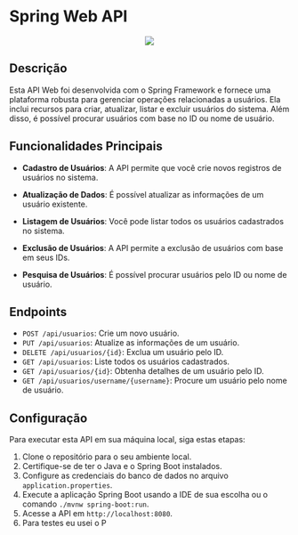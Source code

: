 # Spring Web API
<p align="center">
  <img src="https://springframework.guru/wp-content/uploads/2015/02/spring-framework-project-logo.png">
</p>

## Descrição

Esta API Web foi desenvolvida com o Spring Framework e fornece uma plataforma robusta para gerenciar operações relacionadas a usuários. Ela inclui recursos para criar, atualizar, listar e excluir usuários do sistema. Além disso, é possível procurar usuários com base no ID ou nome de usuário.

## Funcionalidades Principais

- **Cadastro de Usuários**: A API permite que você crie novos registros de usuários no sistema.

- **Atualização de Dados**: É possível atualizar as informações de um usuário existente.

- **Listagem de Usuários**: Você pode listar todos os usuários cadastrados no sistema.

- **Exclusão de Usuários**: A API permite a exclusão de usuários com base em seus IDs.

- **Pesquisa de Usuários**: É possível procurar usuários pelo ID ou nome de usuário.

## Endpoints

- `POST /api/usuarios`: Crie um novo usuário.
- `PUT /api/usuarios`: Atualize as informações de um usuário.
- `DELETE /api/usuarios/{id}`: Exclua um usuário pelo ID.
- `GET /api/usuarios`: Liste todos os usuários cadastrados.
- `GET /api/usuarios/{id}`: Obtenha detalhes de um usuário pelo ID.
- `GET /api/usuarios/username/{username}`: Procure um usuário pelo nome de usuário.

## Configuração

Para executar esta API em sua máquina local, siga estas etapas:

1. Clone o repositório para o seu ambiente local.
2. Certifique-se de ter o Java e o Spring Boot instalados.
3. Configure as credenciais do banco de dados no arquivo `application.properties`.
4. Execute a aplicação Spring Boot usando a IDE de sua escolha ou o comando `./mvnw spring-boot:run`.
5. Acesse a API em `http://localhost:8080`.
6. Para testes eu usei o P
